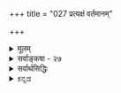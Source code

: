 +++
title = "027 प्रत्यक्षं वर्तमानम्"

+++
<details><summary>मूलम्</summary>

प्रत्यक्षं वर्तमानं प्रथयति यदिहावर्तमानाद्विभक्तं तस्मात्तेनैव सिद्धं क्षणिकमिति न सत्तावदित्यप्रतीतेः ।  
तत्कालासत्त्वमेव ह्यपनयति सतो वर्तमानत्वबोधः कालेऽन्यत्रापि सत्त्वं प्रमितमिति कथं तद्विरोधप्रसङ्गः ॥ २७ ॥
</details>

<details><summary>सर्वाङ्कषा - २७</summary>

> 'स्वस्य स्वाभावेन साकम् एव विरोधः' 

इति भवद्-उक्त-न्यायेनैव  
वस्तूनां क्षणिकत्वसिद्धिरित्याशङ्क्य परिहरति - प्रत्यक्षम् इत्य्-आदिना ।  
प्रत्यक्षं प्रमाणं वर्तमानमात्र-ग्राहीति सर्व-संमतम् ।  
तेन अवर्तमानत्वरूपः विरोधः निराकार्यः,  
वर्तमानत्वावर्तमानत्वयोर् विरोधात् ।  
अ-वर्तमानत्वं नाम भूतत्वम्, भविष्यत्त्वं च ।  
तयोः वर्तमानत्वेन विरोधात्,  
उभयं वर्तमानत्व-ग्रहणेन व्यावर्तितम् ।  
ततश् च तत्-क्षण-मात्र-वर्तित्व-रूपस्य वर्तमानत्वस्य सिद्ध्या  
वस्तूनां क्षणिकत्व-सिद्धिः ।  

**प्रत्यक्षं** = प्रत्यक्ष-प्रमाणं वर्तमानं घटादिकम्,  
अवर्तमानात् **विभक्तं** = भूतात् भविष्यतश्च व्यावृत्तम् एव  
**यत्** = यस्मात् **प्रथयति** = प्रकाशयति,  
तस्माद् एव **तैनैव** = वर्तमानत्व-प्रत्यक्षेणैव  
**क्षणिकं** = घटादिकं पूर्वमपि नासीत्, अनन्तरमपि न भविष्यतीति क्षणिकम्,  
न तु स्थिरम् इति **सिद्धम्** = निश्चितम्। 

अतश्च प्रत्यक्षेणैव क्षणिक-वस्तु-सिद्धिः इति पूर्वपक्षे;  
एतन् निराकरोति "न सदि"ति ।  
तत्र हेतुः - तावदित्यप्रतीतेः  
**इति** = वर्तमान-मात्रम् इति प्रतीतेर् अभावात् । ननूक्तं किल तत्तदभावयोर्विरोधात् वर्तमानत्वं तद्विरुद्धम् अवर्तमानत्वं व्यावर्तयतीति इति चेत्, तत्र हेतुं विवृणोति - तत्कालेत्यादि । **सतः** = वर्तमानकाले विद्यमानस्य **वर्तमानत्वबोधः** = वर्तमानत्वप्रत्यक्षम्, तत्कालासत्त्वमेव हि **अपनयति** = वर्तमानकालासत्त्वमेव हि व्यावर्तयति, न तु भूतकालिकत्वम्, भाविकालिकत्वं वा व्यावर्तयति । 'हि' इति प्रसिद्धौ । सर्वानुभवसिद्धमेतदेवेत्यर्थः । 



[[61]]



अयं भावः - सत्यम्, वर्तमानत्वं तद्विरुद्धम् अवर्तमानत्वं व्यावर्तयतीति । परन्तु अवर्तमानत्वमित्यत्र नञः अन्योन्याभावः अर्थः, उतात्यन्ताभावः । न प्रथमः, स्वस्मिन् स्वभेदस्य विरुद्धत्वेऽपि, अन्यत्रोभयसत्त्वे विरोधाभावात् । घटघटभेदयोः भूतले सत्त्वस्य न हि विरोधः । असामानाधिकरण्यं विरोधः, सामानाधिकरण्यं चाविरोधः । एवञ्च घटघटभेदयोस्सामानाधिकरण्यं वर्तत एव । घटघटवद्भेदयोरेव विरोधः । न तु घटघटभेदयोः । घटभेदवति खलु भूतले घटो वर्तते । भिन्नयोरेव किलाधाराधेयभावः । द्वितीयकल्पे, तत्तदभावयोरेव विरोधः । एवञ्च वर्तमानत्ववर्तमानत्वाभावयोरेव विरोधः, न तु वर्तमानत्वभूतत्वयोः, वर्तमानत्वागामित्वयोर्वा । एकस्यैव वर्तमानत्वं भूतत्वं च कथं भवेत् इति चेत्; कालभेदात्संभवेत् । विरुद्धः कालभेदो वा एकत्र कथं भवेत् इति चेत्; 'स्वस्य स्वाभावकाले' इत्यादिना गतश्लोक एवं दत्तोत्तरमेतत्। तथा च प्रत्यक्षेण न क्षणिकत्वसिद्धिः । तदेतदुच्यते - तावदित्यप्रतीतेः इत्यादिना । **तावदिति** = वर्तमान एवेति **अप्रतीतेः** = वर्तमानत्वग्रहणकाले अग्रहणात् । ननु 'सर्वं वाक्यं सावधारणम्' इति हि न्यायः । 'नीलो घटः' इत्युक्ते हि पीतादिव्यावृत्तिः स्वतः सिद्ध्यत्येव । अतः **'तावत्'** = तावदेव इत्यपि प्रतीयत एवेति चेत्, तत्राह - तत्कालेत्यादि । **सतः** = वर्तमानस्य वस्तुनः **वर्तमानत्वबोधः** = वर्तमानत्वप्रतीतिः न तु शब्दप्रयोगः, तत्कालासत्त्वमेव हि अपनयति । 'घटोऽस्ति' इत्युक्ते, घटस्यास्तित्वम् अथवा सत्त्वम्, अथवा वर्तमानकालसंबन्धः बोध्यते । तेन तद्विरुद्धं वर्तमानकालसंबन्धाभावमात्रं व्यावर्त्यते, तत्तदभावयोरेव विरोधात् । अन्यत्र **कालेऽपि** = अन्यस्मिन् भूते, भविष्यति वा कालेऽपि सत्त्वंम् प्रमितम् **इति** = प्रमाणेन निश्चितमिति हेतोः, तद्विरोधप्रसङ्गः **कथम्** = वर्तमानत्वेन विरोधप्रसक्तिः कथं भवेत्, न कथञ्चिदपि । 'नीलो घटः' इत्युक्ते **'अनीलव्यावृत्तिः'** = नीलविरुद्धपीतादिव्यावृत्तिरेव प्रतीयेत, न तु संख्यापरिमाणाद्यविरुद्धधर्मव्यावृत्तिः । अतः वर्तमानत्वग्रहः न भूतभविष्यद्व्यावृत्तिं साधयेत् ॥ 

भूतकालवर्तित्वं केन गृह्यत इति चेत्; 'सोऽयम्' इति प्रत्यभिज्ञयैव । तस्य प्रामाण्यं विवादग्रस्तमिति चेत्, पूर्वस्मिन् श्लोके दत्तोत्तरमेतत् । आगामिकालवर्तित्वं कथं गृह्येतेति चेत्, अनुमानादिना । गृहक्षेत्रादीनां क्रयविक्रयादिकम् आगामिकालदृष्ट्या हि चलति । तत्सर्वमूहमात्रमिति चेत्, क्षणिकत्वेऽपि विरोधमुपपादयतां शून्यवादिनां किमुत्तरं वक्तव्यम् । वस्तुनः क्षणिकत्वेऽपि प्रवाहतः सत्त्वस्याङ्गीकारात् नानुपपत्तिरिति चेत्, क्षणिकत्वे सिद्धे हि गत्यन्तराभावात् तथा वक्तव्यम् । स्वरसतः स्थिरत्वस्यैव सर्वानुभवसिद्धत्वात्, तत्र विरोधे मानाभावाच न कथञ्चिदपि क्षणिकत्वसिद्धिः ॥ 

ननु आशाजीविनामिदमागामिकालनिरीक्षणादिकम् । विवेकिनस्त्वश्वस्तना एवेति रहस्यं किं न जानासि ? एवं वदतः तव का वा निरीक्षेत्युच्यताम् ॥ 

Te 

गतं न शोचयेत्प्राज्ञः नाप्यागामि निरीक्षयेत् । अश्वस्तनस्तु वेदान्ती कथ्यते हि भवादृशैः ॥ एवं वदन् भवान् किंनु भवेः वद गजस्तनः ? । बकव्रती वा मार्जालव्रती वा त्वम् ऋतं वद । वेदान्तशास्त्रमेतत्तु वैराग्यायोपदिश्यते । लोकायतं चाप्यस्त्येव व्यवहारस्य सिद्धये ॥ २७ ॥
</details>

<details><summary>सर्वार्थसिद्धिः</summary>

अथ प्रत्यक्षेणैव प्रत्यभिज्ञाप्रत्यक्षस्य विरोधं भावानां क्षणिकत्वसिद्धिं च शङ्कते- प्रत्यक्षमिति ॥ अस्मदादिप्रत्यक्षं तावद्वर्तमानमात्रविषयमिति सर्वसंमतम् । अन्यथा दृश्यमानानां पदार्थानां तत्क्षणापेक्षया पूर्वापरविशेषाणामपि प्रत्य-  
क्षत्वप्रसङ्गात् । तस्मादगृहीतपूर्वापरविशेषं वर्तमानग्राहि प्रत्यक्षमवर्तमानाद्व्यावृत्तमेव स्वविषयं गृह्णाति । एतदेव च क्षणि-  
कत्वं वस्तूनां यदपूर्वोत्तरत्वम् । अतस्संस्कारनिरपेक्षप्रत्यक्षबाधिता प्रत्यभिज्ञा देशान्तरस्थग्राहिशुक्तिरूप्यधीवत् संस्का-  
रोपनीतकालान्तरस्यभेदसंवृत्त्या तस्मिन्निदन्त्वमस्मिन्वा तत्त्वमारोप्य कल्पितैक्यविषयेति । अत्र प्रत्यक्षवृत्तान्तानभिज्ञो-  
क्तिरियमित्यभिप्रायेण प्रतिवक्ति- न सदिति । प्रत्यक्षस्य कालान्तरसंबन्धप्रतिक्षेपकत्वाभावमाह- तावदिति । वर्तमानत्व-  
विधिरेवावर्तमानत्वनिषेधात्मा तावन्मात्रकालवर्तित्वं नियच्छेदित्यत्राह- तत्कालेति । तत्कालसत्त्वविधिर्हि तदानीमसत्तां  
निरुन्ध्यात्, न तु कालान्तरसत्तामित्यर्थः । तथाऽपि इदंकारवता प्रत्यक्षेण कालान्तरसत्त्वस्यानालम्बनात् तत्प्रतिक्षेप  
इति चेत्तत्राह- कालेऽन्यत्रापीति । अयं भावः- यथेदमिति तत्कालसत्ता गृह्यते, तथा तदिदमिति कालद्वयसत्त्वमपि  
प्रत्यक्षेणैव गृहीतम् । एव सति न्यूनाधिकविषयतामात्रमिह प्रत्यक्षयोर्न विरुद्धविषयत्वम् ; अन्यथाऽतिप्रसङ्गादिति ।  
अल्पवि१यस्य प्राबल्यमालम्भविधौ दृष्टमिति चेन्न ; विरोधे सत्येव बलाबलविमर्शात् । इह तु विरोध एव न समस्ति ।  
अपि च प्रत्यक्षं किं वर्तमानत्वेन स्वविषयं गृह्णाति, उत वस्तुवृत्त्या वर्तमानम् ? नाद्यः ; त्वन्मते प्रत्यक्षतयाऽभिमतस्य  
निर्विकल्पकस्य वि[कल्प]शिषबोधनाशक्तेः, सविकल्पकस्य तु प्रत्यक्षत्वानभ्युपगमात् । न द्वितीयः, इन्द्रियसंयुक्त- क्षणस्य तज्जन्यज्ञानकालेऽतीतत्वात्, तदुत्तरक्षणस्य स्वपूर्वक्षणेन्द्रियसंप्रयोगायोगेन तज्जन्यधीविषयत्वासंभवात् ; तदातनाक्षिसंप्रयोगस्य तु तात्कालिकबुद्धिहेतुत्वासिद्धेः । अतस्ते कथं प्रत्यक्षं वर्तमानग्राहि ? अस्मन्मते त्विन्द्रिय संप्रयोगस्य तद्विशिष्टवस्तुनस्तदुपहितकालांशस्य च स्थायित्वेन धीक्षणानुवृत्तौ तद्विपयतया प्रत्यक्षोदयात् । संप्रयोगानन्तरक्षणे धीरपि निर्वर्त्यते । अतो नासंप्रयुक्तं नास्थिरं नावर्तमानं वा प्रत्यक्षमिति ।  
पूर्वापरबहुव्यक्तिव्याप्तिग्रहणसंभवा । न काचिदपि युक्तिः स्यात् सर्वक्षणिकवादिनः ॥ २७ ॥
</details>

<details><summary>ಕನ್ನಡ</summary>

प्रत्यक्षप्रमाणदिन्दले क्षणिकत्ववन्नु साधिसुव मत्तॊन्दु वादवन्नु प्रतिपादिसि निराकरिसुत्तारॆ प्रत्यक्षं वर्तमान अवर्तमानात् विभक्तं यत् इह प्रथमयति, तस्मात् तेनैव कणिकं सिद्धं -प्रत्यक्षवे वर्तमानकालद वस्तुवन्नु वर्तमानक्किन्तलू भिन्नवाद कालगळिन्द बेर्पडिसि नमगॆ प्रकटिसुत्तदॆ. आ कारणदिन्द आ प्रत्यक्ष 

दिन्दले ऎल्लवू क्षणिकवॆन्दु सिद्धवागुत्तदॆ. 

नावु ऒन्दु हसुवन्नु नोडिदाग आ हसु-उळिद ऎल्ला प्राणिगळिगिन्तलू विलक्षणवागिये गृहीतवागुत्तदॆ ऎम्बुदु सर्वानुभव सिद्ध. कण्णु नीलिबण्णवन्नु ग्रहिसुवाग रक्त मुन्ताद बण्णगळन्नु अदु निवृत्तिगॊळिसुत्तदॆ. हीगॆ ऒन्दु वस्तुवन्नु नोडुवाग आ समयदल्लि अदर इरुविकॆयु नमगॆ प्रत्यक्षदिन्दले गॊत्तागुत्तदॆ. इदरिन्द वर्तमान कालवन्नु प्रत्यक्षवे ग्रहिसुत्तदॆ ऎन्दागुत्तदॆ. वर्तमान कालवन्नु ग्रहिसुवाग अदक्किन्तलू भिन्न कालवन्नु अदु निवृत्तिगॊळिसले बेकु. वर्त मानकालद अनुभव वर्तमानक्किन्तलू भिन्न कालवाद भूत मत्तु भविष्यत् कालवन्नु निवृत्तिगॊळिसिये तीरबेकु. आद्दरिन्द कण्णिनिन्द वस्तुवन्नु ग्रहिसुवागले पूर्वापर कालसम्बन्धवन्नु तप्पिसि, नोडुव कालदल्लि मात्र वस्तुविन सत्तॆयु निश्चितवागुत्तदॆ. वस्तुविगॆ पूर्वापर कालसम्बन्ध तप्पिदर क्षणिकत्वसिद्ध. 

उत्तर-तानदिति अप्रतीतेः इति न सत्ऎम्बुदू, कण्णिनिन्द ऒन्दु वस्तुवन्नु नोडुवाग अवर वर्तमानकाल तोरिदरू ईग मात्रवे अदु इदॆ ऎन्दु तोरदे इरुवुदरिन्द समीचीनवल्ल. नीलिश्लोक 28] 



37 

तत्कालासत्यमेव हैपनयति सतो वर्तमानत्वबोधः 

कालेऽन्यापि सत्यं प्रमितमिति कथं तद्वि रोधप्रसङ्ग 3 ॥ 

- 28- 

[अहेतुक विनाशवाद निरसनॆ] 

 ः 

उत्पन्नानां विनाशे ध्रुवभवित्सतया हेतृपेक्षाविहीने 

जन्मवोपरोधात् क्षणिकमिह जगत्सर्वमित्य सारं 1 ऎन्दाग तनगिन्तलू बेरॆ बण्णवन्नु निवृत्तिगॊळिसुवन्तॆ, वर्तमान ऎन्दाग उळिद भूत भविष्यत्तिन निवृत्ति अनिवार्यवल्लवॆ ? ऎन्दरॆ सतः वर्त मानत्वबोधः तत्कालासत्त्वमेव हि अपनयति ऎदुरिनल्लिरुव 

वस्तुविन वर्तमान कालद अनुभव आ समयदल्लि अदर इल्लदिरुविकॆयन्नु मात्र निवृत्तिगॊळिसुत्तदॆ. अन्यत्रापि काले सत्यं प्रमितं इति कथं तद्विरोधप्रसङ्गः-बेरॆ समयदल्लि अदर इरुविकॆयु प्रमाणदिन्द निश्चितवागिरुवुदरिन्द हेगॆ आ कालगळ विरोधवन्नु प्रति पादिसलु साध्य ? 

* नीलि ” ऎन्दाग आ पद बेरॆ बण्णवाद कॆम्पन्नु निवृत्तिगॊळिसु इदॆये हॊरतु परिमाणवन्ने आगलि, सङ्ख्यादिगळन्ने आगलि निवृत्ति गॊळिसुवुदिल्ल. आद्दरिन्द ऒन्दु आकार * बेरॆ आकारवॆल्लवन्नु निवृत्ति गॊळिसुवुदिल्ल, विरुद्धवाद आकारवन्नु मात्र निवृत्तिगॊळिसुत्तदॆ' ऎम्बुदे नियम. इदरन्तॆ प्रत्यक्ष, वर्तमान कालवन्नु ग्रहिसुवाग अदक्कॆ विरुद्ध वादद्दन्नु अदु निवृत्तिगॊळिसुवुदे हॊरतु ऎल्लवन्नल्ल. भूत मत्तु भविष्यत्तु इदक्कॆ विरुद्धवल्ल. अवर्तमानत्ववे वर्तमानत्वक्कॆ विरुद्द. आद्दरिन्द प्रत्यक्ष, भूत भविष्यत्तन्नु निवृत्तिगॊळिसुवन्तिल्ल. आद कारण 

प्रत्यक्षदिन्दले क्षणिकत्व सिद्धिसुत्तदॆ ऎम्बुदु समर्थनीयवल्ल ॥ २७ । 

</details>
